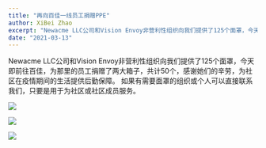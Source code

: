 ```yaml
---
title: "再向百佳一线员工捐赠PPE"
author: XiBei Zhao
excerpt: "Newacme LLC公司和Vision Envoy非营利性组织向我们提供了125个面罩，今天即前往百佳，为那里的员工捐赠了两大箱子，共计50个，感谢她们的辛劳，为社区在疫情期间的生活提供后勤保障。 如果有需要面罩的组织或个人可以直接联系我们，只要是用于为社区或社区成员服务。"
date: "2021-03-13"
---
```


Newacme LLC公司和Vision Envoy非营利性组织向我们提供了125个面罩，今天即前往百佳，为那里的员工捐赠了两大箱子，共计50个，感谢她们的辛劳，为社区在疫情期间的生活提供后勤保障。 如果有需要面罩的组织或个人可以直接联系我们，只要是用于为社区或社区成员服务。


![](https://res.cloudinary.com/dhngj18do/image/upload/f_auto,q_auto/v1/images/Wechat%20Image_20210313222110)

![](https://res.cloudinary.com/dhngj18do/image/upload/f_auto,q_auto/v1/images/Wechat%20Image_20210313222118)

![](https://res.cloudinary.com/dhngj18do/image/upload/f_auto,q_auto/v1/images/Wechat%20Image_20210313222059)
